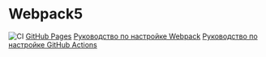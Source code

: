 # Webpack5
![CI](https://github.com/VeraGerber/ahj-env/actions/workflows/web.yml/badge.svg)
[GitHub Pages](https://VeraGerber.github.io/ahj_env)
[Руководство по настройке Webpack](https://webpack.js.org/guides/)
[Руководство по настройке GitHub Actions](https://docs.github.com/en/actions/quickstart)


